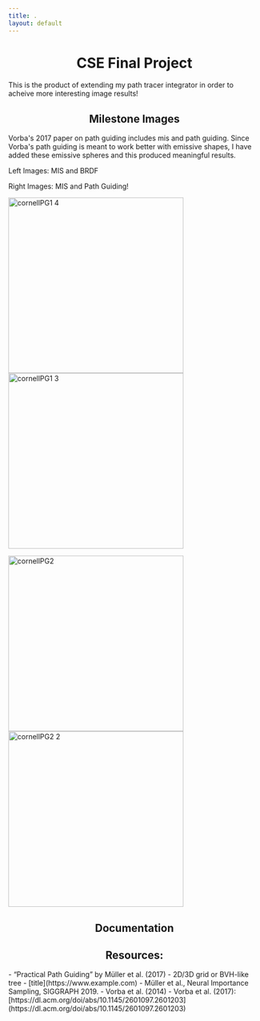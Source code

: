```yaml
---
title: .
layout: default
---
```


<h1 style="text-align: center;"><strong>CSE Final Project</strong></h1>


This is the product of extending my path tracer integrator in order to acheive more interesting image results!


<h2 style="text-align: center;"><strong>Milestone Images</strong></h2>
Vorba's 2017 paper on path guiding includes mis and path guiding.
Since Vorba's path guiding is meant to work better with emissive shapes, I have added these emissive spheres and this produced meaningful results.

Left Images: MIS and BRDF

Right Images: MIS and Path Guiding!
<p>
  <img src="https://github.com/user-attachments/assets/e5ea2242-ce0e-4ca2-a81a-4867580f56f6" alt="cornellPG1 4" width="350">
  <img src="https://github.com/user-attachments/assets/792697d6-9df2-407c-aa64-64cf817b5293" alt="cornellPG1 3" width="350">
</p>


<p>
  <img src="https://github.com/user-attachments/assets/0aaa5f69-94f4-4df4-a7b5-003b2cffa3f6" alt="cornellPG2" width="350">
  <img src="https://github.com/user-attachments/assets/6fceacba-079f-4f33-8170-47bc4b032828" alt="cornellPG2 2" width="350">
</p>



<h2 style="text-align: center;"><strong>Documentation</strong></h2>



<h2 style="text-align: center;"><strong>Resources:</strong></h2>
- “Practical Path Guiding” by Müller et al. (2017)
- 2D/3D grid or BVH-like tree
- [title](https://www.example.com)
- Müller et al., Neural Importance Sampling, SIGGRAPH 2019.
- Vorba et al. (2014)
- Vorba et al. (2017): [https://dl.acm.org/doi/abs/10.1145/2601097.2601203](https://dl.acm.org/doi/abs/10.1145/2601097.2601203)   
